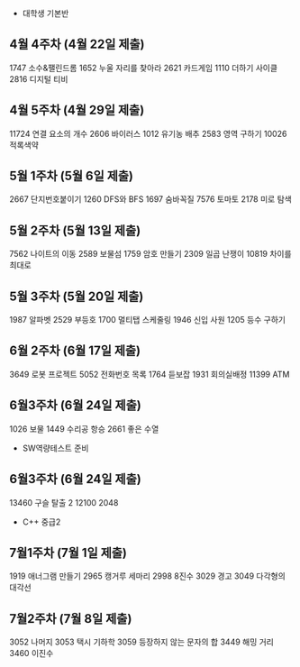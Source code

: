 - 대학생 기본반

## 4월 4주차 (4월 22일 제출)
1747 소수&팰린드롬
1652 누울 자리를 찾아라
2621 카드게임
1110 더하기 사이클
2816 디지털 티비

## 4월 5주차 (4월 29일 제출)
11724 연결 요소의 개수
2606 바이러스
1012 유기농 배추
2583 영역 구하기
10026 적록색약

## 5월 1주차 (5월 6일 제출)
2667 단지번호붙이기
1260 DFS와 BFS
1697 숨바꼭질
7576 토마토
2178 미로 탐색

## 5월 2주차 (5월 13일 제출)
7562 나이트의 이동
2589 보물섬
1759 암호 만들기
2309 일곱 난쟁이
10819 차이를 최대로

## 5월 3주차 (5월 20일 제출)
1987 알파벳
2529 부등호
1700 멀티탭 스케줄링
1946 신입 사원
1205 등수 구하기

## 6월 2주차 (6월 17일 제출)
3649 로봇 프로젝트
5052 전화번호 목록
1764 듣보잡
1931 회의실배정
11399 ATM

## 6월3주차 (6월 24일 제출)
1026 보물
1449 수리공 항승
2661 좋은 수열

- SW역량테스트 준비

## 6월3주차 (6월 24일 제출)
13460 구슬 탈출 2
12100 2048

- C++ 중급2

## 7월1주차 (7월 1일 제출)
1919 애너그램 만들기
2965 캥거루 세마리
2998 8진수
3029 경고
3049 다각형의 대각선

## 7월2주차 (7월 8일 제출)
3052 나머지
3053 택시 기하학
3059 등장하지 않는 문자의 합
3449 해밍 거리
3460 이진수
